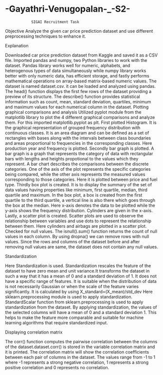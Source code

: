 # -Gayathri-Venugopalan-_-S2-
                SIGAI Recruitment Task
Objective
Analyze the given car price prediction dataset and use different preprocessing techniques to enhance it.
 
 Explanation
 
 Downloaded car price prediction dataset from Kaggle and saved it as a CSV file.
Imported pandas and numpy, two Python libraries to work with the dataset.
Pandas library works well for numeric, alphabets, and heterogenous types of data simultaneously while numpy library works better with only numeric data, has efficient storage, and fastly performs mathematical operations on array-based matrix-based numeric values.
The dataset is named dataset.csv. it can be loaded and analyzed using pandas.
The head() function displays the first few rows of the dataset providing a preview of its structure. The describe() function provides statistical information such as count, mean, standard deviation, quartiles, minimum and maximum values for each numerical column in the dataset.
Plotting graphical comparisons and analysis
Utilized pyplot module from the matplotlib library to plot the 4 different graphical comparisons and analyze them. For this imported matplotlib.pyplot as plt. First plotted Histogram. It is the graphical representation of grouped frequency distribution with continuous classes. It is an area diagram and can be defined as a set of rectangles with bases along with the intervals between class boundaries and areas proportional to frequencies in the corresponding classes.
Here production year and frequency is plotted.
Secondly bar graph is plotted. A bar graph is a graph that represents the category of data with rectangular bars with lengths and heights propotional to the values which they represent. A bar chart describes the comparisons between the discrete categories. One of the axis of the plot represents the specific categories being compared, while the other axis represents the measured values corresponding to those categories. Here it is plotted between price and fuel type.
Thirdly box plot is created. It is to display the summary of the set of data values having properties like minimum, first quartile, median, third quartile and maximum. In the box plot, a box is created from the first quartile to the third quartile, a vertical line is also there which goes through the box at the median. Here x-axis denotes the data to be plotted while the y-axis shows the frequency distribution. Cylinders are given in the x-axis.
Lastly, a scatter plot is created. Scatter plots are used to observe the relationship between variables and use dots to represent the relationship between them. Here cylinders and airbags are plotted in a scatter plot.
Checked for null values.
The isnull().sum() function returns the count of null values in each column. By using dropna() we can remove rows with null values. Since the rows and columns of the dataset before and after removing null values are same, the dataset does not contain any null values.

Standardization

Here Standardization is used. Standardization rescales the feature of the dataset to have zero mean and unit variance.It transforms the dataset in such a way that it has a mean of 0 and a standard deviation of 1. It does not have a specific range of features. It is suitable when the distribution of data is not necessarily Gaussian or when the scale of the feature varies significantly.
It is calculated by using X_standard=(X_mean)/std_dev
Here sklearn.preprocessing module is used to apply standardization. 
StandardScalar function from sklearn.preprocessing is used to apply standardization from the dataset. By applying standardization, the values of the selected columns will have a mean of 0 and a standard deviation 1. This helps to make the feature more comparable and suitable for machine learning algorithms that require standardized input. 

Displaying correlation matrix
 
 The corr() function computes the pairwise correlation between the columns of the dataset.dataset.corr() is stored in the variable correlation matrix and it is printed.
The correlation matrix will show the correlation coefficients between each pair of columns in the dataset. The values range from -1 to 1 where -1 represents a strong negative correlation, 1 represents a strong positive correlation and 0 represents no correlation.

